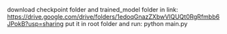 download checkpoint folder and trained_model folder in link: https://drive.google.com/drive/folders/1edoqGnazZXbwVlQUQt0RgRfmbb6JPokB?usp=sharing
put it in root folder and run: python main.py